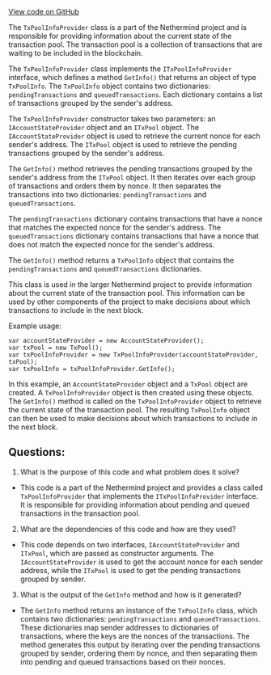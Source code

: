 [View code on GitHub](https://github.com/NethermindEth/nethermind/src/Nethermind/Nethermind.TxPool/TxPoolInfoProvider.cs)

The `TxPoolInfoProvider` class is a part of the Nethermind project and is responsible for providing information about the current state of the transaction pool. The transaction pool is a collection of transactions that are waiting to be included in the blockchain. 

The `TxPoolInfoProvider` class implements the `ITxPoolInfoProvider` interface, which defines a method `GetInfo()` that returns an object of type `TxPoolInfo`. The `TxPoolInfo` object contains two dictionaries: `pendingTransactions` and `queuedTransactions`. Each dictionary contains a list of transactions grouped by the sender's address. 

The `TxPoolInfoProvider` constructor takes two parameters: an `IAccountStateProvider` object and an `ITxPool` object. The `IAccountStateProvider` object is used to retrieve the current nonce for each sender's address. The `ITxPool` object is used to retrieve the pending transactions grouped by the sender's address. 

The `GetInfo()` method retrieves the pending transactions grouped by the sender's address from the `ITxPool` object. It then iterates over each group of transactions and orders them by nonce. It then separates the transactions into two dictionaries: `pendingTransactions` and `queuedTransactions`. 

The `pendingTransactions` dictionary contains transactions that have a nonce that matches the expected nonce for the sender's address. The `queuedTransactions` dictionary contains transactions that have a nonce that does not match the expected nonce for the sender's address. 

The `GetInfo()` method returns a `TxPoolInfo` object that contains the `pendingTransactions` and `queuedTransactions` dictionaries. 

This class is used in the larger Nethermind project to provide information about the current state of the transaction pool. This information can be used by other components of the project to make decisions about which transactions to include in the next block. 

Example usage:

```
var accountStateProvider = new AccountStateProvider();
var txPool = new TxPool();
var txPoolInfoProvider = new TxPoolInfoProvider(accountStateProvider, txPool);
var txPoolInfo = txPoolInfoProvider.GetInfo();
```

In this example, an `AccountStateProvider` object and a `TxPool` object are created. A `TxPoolInfoProvider` object is then created using these objects. The `GetInfo()` method is called on the `TxPoolInfoProvider` object to retrieve the current state of the transaction pool. The resulting `TxPoolInfo` object can then be used to make decisions about which transactions to include in the next block.
## Questions: 
 1. What is the purpose of this code and what problem does it solve?
- This code is a part of the Nethermind project and provides a class called `TxPoolInfoProvider` that implements the `ITxPoolInfoProvider` interface. It is responsible for providing information about pending and queued transactions in the transaction pool.

2. What are the dependencies of this code and how are they used?
- This code depends on two interfaces, `IAccountStateProvider` and `ITxPool`, which are passed as constructor arguments. The `IAccountStateProvider` is used to get the account nonce for each sender address, while the `ITxPool` is used to get the pending transactions grouped by sender.

3. What is the output of the `GetInfo` method and how is it generated?
- The `GetInfo` method returns an instance of the `TxPoolInfo` class, which contains two dictionaries: `pendingTransactions` and `queuedTransactions`. These dictionaries map sender addresses to dictionaries of transactions, where the keys are the nonces of the transactions. The method generates this output by iterating over the pending transactions grouped by sender, ordering them by nonce, and then separating them into pending and queued transactions based on their nonces.